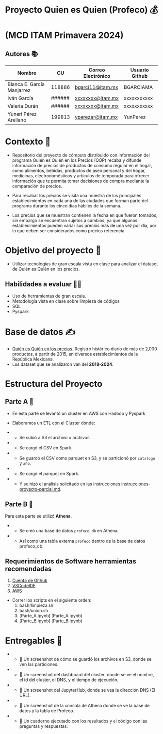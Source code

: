 # Proyecto Quien es Quien (Profeco) 💰

# (MCD ITAM Primavera 2024)


## Autores 📚

| Nombre                     |  CU    | Correo Electrónico | Usuario Github |
|----------------------------|--------|--------------------|----------------|
| Blanca E. García Manjarrez | 118886 | bgarci11@itam.mx   |    BGARCIAMA   |
| Iván García                | ###### | xxxxxxxx@itam.mx   |   xxxxxxxxxxx  |
| Valeria Durán              | ###### | xxxxxxxx@itam.mx   |   xxxxxxxxxxx  |
| Yuneri Pérez Arellano      | 199813 | yperezar@itam.mx   |    YunPerez    |



# Contexto  🧠
* Repositorio del proyecto de cómputo distribuido con información del programa Quién es Quién en los Precios (QQP) recaba y difunde información de precios de productos de consumo regular en el hogar, como alimentos, bebidas, productos de aseo personal y del hogar, medicinas, electrodomésticos y artículos de temporada para ofrecer información que te permita tomar decisiones de compra mediante la comparación de precios.

* Para recabar los precios se visita una muestra de los principales establecimientos en cada una de las ciudades que forman parte del programa durante los cinco días hábiles de la semana.

* Los precios que se muestran contienen la fecha en que fueron tomados, sin embargo se encuentran sujetos a cambios, ya que algunos establecimientos pueden variar sus precios más de una vez por día, por lo que deben ser considerados como precios referencia.

# Objetivo del proyecto  🎯
* Utilizar tecnologías de gran escala vista en clase para analizar el dataset de Quién es Quién en los precios.

## Habilidades a evaluar 🧑‍💻
* Uso de herramientas de gran escala.
* Metodología vista en clase sobre limpieza de códigos
* SQL
* Pyspark

# Base de datos  ✍
* [Quién es Quién en los precios](https://datos.profeco.gob.mx/datos_abiertos/qqp.php). Registro histórico diario de más de 2,000 productos, a partir de 2015, en diversos establecimientos de la República Mexicana.
* Los dataset que se analizaron van del **2018-2024**.

# Estructura del Proyecto
## Parte A 📑
* En esta parte se levantó un cluster en AWS con Hadoop y Pyspark 

* Elaboramos un ETL con el Cluster donde: 
* - Se subió a S3 el archivo o archivos.
* - Se cargó el CSV en Spark.
* - Se guardó el CSV como parquet en S3, y se particionó por `catalogo` y `año`.
* - Se cargó el parquet en Spark.
* - Y se hizó el análisis solicitado en las instrucciones [instrucciones-proyecto-parcial.md](instrucciones-proyecto-parcial.md).
 
## Parte B 📑
Para esta parte se utilizó **Athena**. 

* - Se creó una base de datos `profeco_db` en Athena.
* - Así como una tabla externa `profeco` dentro de la base de datos profeco_db.

## Requerimientos de Software herramientas recomendadas

1. [Cuenta de Github](https://github.com)
2. [VSCodeIDE](https://code.visualstudio.com)
3. [AWS](https://aws.amazon.com)


- Correr los scripts en el siguiente orden:
  1. bash/limpieza.sh
  2. bash/union.sh
  3. [Parte_A.ipynb] (Parte_A.ipynb)
  4. [Parte_B.ipynb] (Parte_B.ipynb)

# Entregables 💯

* - 📸 Un screenshot de cómo se guardó los archivos en S3, donde se ven las particiones.
* - 📸 Un screenshot del dashboard del cluster, donde se ve el nombre, el id del cluster, el DNS, y el tiempo de ejecución.
* - 📸 Un screenshot del JupyterHub, donde se vea la dirección DNS (El URL).
* - 📸 Un screenshot de la consola de Athena donde se ve la base de datos y la tabla de Profeco.
* - 📓 Un cuaderno ejecutado con los resultados y el código con las preguntas y respuestas.


